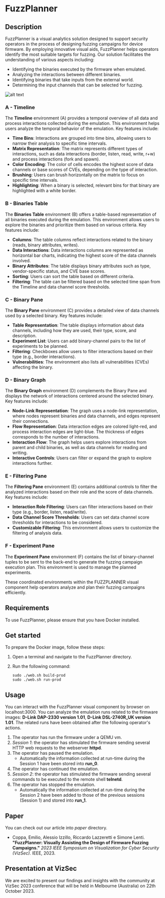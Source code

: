 # FuzzPlanner

## Description

FuzzPlanner is a visual analytics solution designed to support security operators in the process of designing fuzzing campaigns for device firmware. By employing innovative visual aids, FuzzPlanner helps operators identify the most suitable targets for fuzzing. Our solution facilitates the understanding of various aspects including:

- Identifying the binaries executed by the firmware when emulated.
- Analyzing the interactions between different binaries.
- Identifying binaries that take inputs from the external world.
- Determining the input channels that can be selected for fuzzing.

![alt text](img/fuzzplanner.gif)

### **A - Timeline**
The **Timeline** environment (A) provides a temporal overview of all data and process interactions collected during the emulation. This environment helps users analyze the temporal behavior of the emulation. Key features include:

- **Time Bins**: Interactions are grouped into time bins, allowing users to narrow their analysis to specific time intervals.
- **Matrix Representation**: The matrix represents different types of interactions, such as data interactions (border, listen, read, write, r+w) and process interactions (fork and spawn).
- **Color Encoding**: The color of cells encodes the highest score of data channels or base scores of CVEs, depending on the type of interaction.
- **Brushing**: Users can brush horizontally on the matrix to focus on specific time intervals.
- **Highlighting**: When a binary is selected, relevant bins for that binary are highlighted with a white border.

### **B - Binaries Table**
The **Binaries Table** environment (B) offers a table-based representation of all binaries executed during the emulation. This environment allows users to explore the binaries and prioritize them based on various criteria. Key features include:

- **Columns**: The table columns reflect interactions related to the binary (reads, binary attributes, writes).
- **Data Interactions**: Data interactions columns are represented as horizontal bar charts, indicating the highest score of the data channels involved.
- **Binary Attributes**: The table displays binary attributes such as type, vendor-specific status, and CVE base scores.
- **Sorting**: Users can sort the table based on different criteria.
- **Filtering**: The table can be filtered based on the selected time span from the Timeline and data channel score thresholds.

### **C - Binary Pane**
The **Binary Pane** environment (C) provides a detailed view of data channels used by a selected binary. Key features include:

- **Table Representation**: The table displays information about data channels, including how they are used, their type, score, and description.
- **Experiment List**: Users can add binary-channel pairs to the list of experiments to be planned.
- **Filtering**: Checkboxes allow users to filter interactions based on their type (e.g., border interactions).
- **Vulnerabilities**: The environment also lists all vulnerabilities (CVEs) affecting the binary.

### **D - Binary Graph**
The **Binary Graph** environment (D) complements the Binary Pane and displays the network of interactions centered around the selected binary. Key features include:

- **Node-Link Representation**: The graph uses a node-link representation, where nodes represent binaries and data channels, and edges represent their connections.
- **Flow Representation**: Data interaction edges are colored light-red, and process interaction edges are light-blue. The thickness of edges corresponds to the number of interactions.
- **Interaction Flow**: The graph helps users explore interactions from parent and child binaries, as well as data channels for reading and writing.
- **Interactive Controls**: Users can filter or expand the graph to explore interactions further.

### **E - Filtering Pane**
The **Filtering Pane** environment (E) contains additional controls to filter the analyzed interactions based on their role and the score of data channels. Key features include:

- **Interaction Role Filtering**: Users can filter interactions based on their type (e.g., border, listen, read/write).
- **Data Channel Score Thresholds**: Users can set data channel score thresholds for interactions to be considered.
- **Customizable Filtering**: This environment allows users to customize the filtering of analysis data.

### **F - Experiment Pane**
The **Experiment Pane** environment (F) contains the list of binary-channel tuples to be sent to the back-end to generate the fuzzing campaign execution plan. This environment is used to manage the planned experiments.

These coordinated environments within the FUZZPLANNER visual component help operators analyze and plan their fuzzing campaigns efficiently.


## Requirements

To use FuzzPlanner, please ensure that you have Docker installed.

## Get started

To prepare the Docker image, follow these steps:

1. Open a terminal and navigate to the FuzzPlanner directory.
2. Run the following command:

    ```shellscript
    sudo ./web.sh build-prod
    sudo ./web.sh run-prod
    ```


## Usage

You can interact with the FuzzPlanner visual component by browser on localhost:3000. You can analyze the emulation runs related to the firmware images: **D-Link DAP-2330 version 1.01**, **D-Link DSL-2740R_UK version 1.01**. The related runs have been obtained after the following operator's actions.
1. The operator has run the firmware under a QEMU vm.
2. *Session 1*: the operator has stimulated the firmware sending several HTTP web requests to the webserver **httpd**.
3. The operator has paused the emulation.
    - Automatically the information collected at run-time during the Session 1 have been stored into **run_0**.
4. The operator has continued the emulation.
5. *Session 2*: the operator has stimulated the firmware sending several commands to be executed to the remote shell **telnetd**.
6. The operator has stopped the emulation.
    - Automatically the information collected at run-time during the Session 2 have been added to those of the previous sessions (Session 1) and stored into **run_1**.

## Paper
You can check out our article into *paper* directory.
- Coppa, Emilio, Alessio Izzillo, Riccardo Lazzeretti e Simone Lenti. **"FuzzPlanner: Visually Assisting the Design of Firmware Fuzzing Campaigns."** *2023 IEEE Symposium on Visualization for Cyber Security (VizSec).* IEEE, 2023.

## Presentation at VizSec

We are excited to present our findings and insights with the community at VizSec 2023 conference that will be held in Melbourne (Australia) on 22th October 2023.
